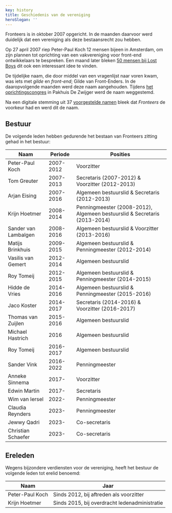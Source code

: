 ```yaml
---
key: history
title: Geschiedenis van de vereniging
heroSlogan: ''
---
```


Fronteers is in oktober 2007 opgericht. In de maanden daarvoor werd duidelijk dat een vereniging als deze bestaansrecht zou hebben.

Op 27 april 2007 riep Peter-Paul Koch 12 mensen bijeen in Amsterdam, om zijn plannen tot oprichting van een vakvereniging voor front-end ontwikkelaars te bespreken. Een maand later bleken [50 mensen bij Lost Boys](/nl/activiteiten/2007/lost-boys.html) dit ook een interessant idee te vinden.

De tijdelijke naam, die door middel van een vragenlijst naar voren kwam, was iets met _gilde_ en _front-end_; Gilde van Front-Enders. In de daaropvolgende maanden werd deze naam aangehouden. Tijdens [het oprichtingscongres](/nl/activiteiten/2007/oprichtingscongres) in Pakhuis De Zwijger werd de naam weggestemd.

Na een digitale stemming uit 37 [voorgestelde namen](/nl/vereniging/geschiedenis/namen) bleek dat _Fronteers_ de voorkeur had en werd dit de naam.

## Bestuur

De volgende leden hebben gedurende het bestaan van Fronteers zitting gehad in het bestuur:

| Naam                 | Periode   | Posities                                                                  |
| -------------------- | --------- | ------------------------------------------------------------------------- |
| Peter-Paul Koch      | 2007-2012 | Voorzitter                                                                |
| Tom Greuter          | 2007-2013 | Secretaris (2007-2012) & Voorzitter (2012-2013)                           |
| Arjan Eising         | 2007-2016 | Algemeen bestuurslid & Secretaris (2012-2013)                             |
| Krijn Hoetmer        | 2008-2014 | Penningmeester (2008-2012), Algemeen bestuurslid & Secretaris (2013-2014) |
| Sander van Lambalgen | 2008-2016 | Algemeen bestuurslid & Voorzitter (2013-2016)                             |
| Matijs Brinkhuis     | 2009-2015 | Algemeen bestuurslid & Penningmeester (2012-2014)                         |
| Vasilis van Gemert   | 2012-2014 | Algemeen bestuurslid                                                      |
| Roy Tomeij           | 2012-2015 | Algemeen bestuurslid & Penningmeester (2014-2015)                         |
| Hidde de Vries       | 2014-2016 | Algemeen bestuurslid & Penningmeester (2015-2016)                         |
| Jaco Koster          | 2014-2017 | Secretaris (2014-2016) & Voorzitter (2016-2017)                           |
| Thomas van Zuijlen   | 2015-2016 | Algemeen bestuurslid                                                      |
| Michael Hastrich     | 2016      | Algemeen bestuurslid                                                      |
| Roy Tomeij           | 2016-2017 | Algemeen bestuurslid                                                      |
| Sander Vink          | 2016-2022 | Penningmeester                                                            |
| Anneke Sinnema       | 2017-     | Voorzitter                                                                |
| Edwin Martin         | 2017-     | Secretaris                                                                |
| Wim van Iersel       | 2022-     | Penningmeester                                                            |
| Claudia Reynders     | 2023-     | Penningmeester                                                            |
| Jewwy Qadri          | 2023-     | Co-secretaris                                                             |
| Christian Schaefer   | 2023-     | Co-secretaris                                                             |

## Ereleden

Wegens bijzondere verdiensten voor de vereniging, heeft het bestuur de volgende leden tot erelid benoemd:

| Naam            | Jaar                                          |
| --------------- | --------------------------------------------- |
| Peter-Paul Koch | Sinds 2012, bij aftreden als voorzitter       |
| Krijn Hoetmer   | Sinds 2015, bij overdracht ledenadministratie |
